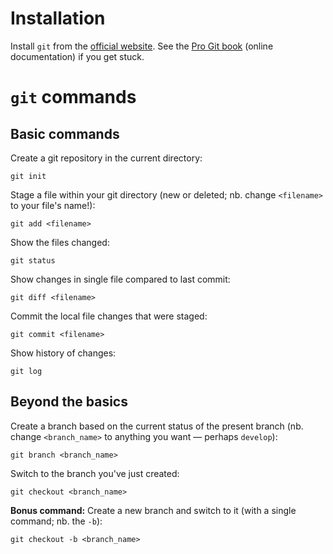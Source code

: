 # Installation

Install `git` from the [official website](https://git-scm.com).
See the [Pro Git book](https://git-scm.com/book/en/v2/Getting-Started-Installing-Git) (online documentation) if you get stuck.

# `git` commands

## Basic commands

Create a git repository in the current directory:

    git init

Stage a file within your git directory (new or deleted; nb. change `<filename>` to your file's name!):

    git add <filename>

Show the files changed:

    git status

Show changes in single file compared to last commit:

    git diff <filename>

Commit the local file changes that were staged:

    git commit <filename>

Show history of changes:

    git log

## Beyond the basics

Create a branch based on the current status of the present branch (nb. change `<branch_name>` to anything you want — perhaps `develop`):

    git branch <branch_name>

Switch to the branch you've just created:

    git checkout <branch_name>

**Bonus command:** Create a new branch and switch to it (with a single command; nb. the `-b`):

    git checkout -b <branch_name>
